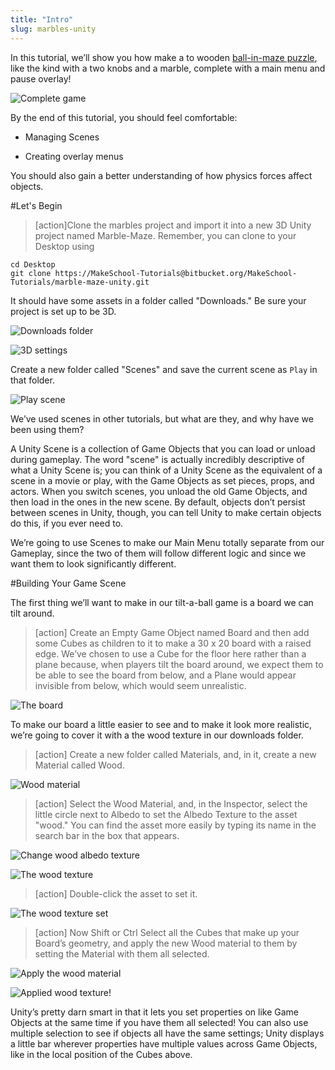 ```yaml
---
title: "Intro"
slug: marbles-unity
---
```


In this tutorial, we’ll show you how make a to wooden [ball-in-maze puzzle](https://en.wikipedia.org/wiki/Ball-in-a-maze_puzzle), like the kind with a two knobs and a marble, complete with a main menu and pause overlay!

![Complete game](../assets/complete.gif)

By the end of this tutorial, you should feel comfortable:

* Managing Scenes

* Creating overlay menus

You should also gain a better understanding of how physics forces affect objects.

#Let's Begin

> [action]Clone the marbles project and import it into a new 3D Unity project named Marble-Maze. Remember, you can clone to your Desktop using
>
```
cd Desktop
git clone https://MakeSchool-Tutorials@bitbucket.org/MakeSchool-Tutorials/marble-maze-unity.git
```
>

It should have some assets in a folder called "Downloads."  Be sure your project is set up to be 3D.

![Downloads folder](../assets/image_0.png)

![3D settings](../assets/image_1.png)

Create a new folder called "Scenes" and save the current scene as `Play` in that folder.

![Play scene](../assets/image_2.png)

We’ve used scenes in other tutorials, but what are they, and why have we been using them?

A Unity Scene is a collection of Game Objects that you can load or unload during gameplay. The word "scene" is actually incredibly descriptive of what a Unity Scene is; you can think of a Unity Scene as the equivalent of a scene in a movie or play, with the Game Objects as set pieces, props, and actors. When you switch scenes, you unload the old Game Objects, and then load in the ones in the new scene. By default, objects don’t persist between scenes in Unity, though, you can tell Unity to make certain objects do this, if you ever need to.

We’re going to use Scenes to make our Main Menu totally separate from our Gameplay, since the two of them will follow different logic and since we want them to look significantly different.

#Building Your Game Scene

The first thing we’ll want to make in our tilt-a-ball game is a board we can tilt around.

> [action]
>Create an Empty Game Object named Board and then add some Cubes as children to it to make a 30 x 20 board with a raised edge. We’ve chosen to use a Cube for the floor here rather than a plane because, when players tilt the board around, we expect them to be able to see the board from below, and a Plane would appear invisible from below, which would seem unrealistic.

![The board](../assets/image_3.png)

To make our board a little easier to see and to make it look more realistic, we’re going to cover it with a the wood texture in our downloads folder.

> [action]
>Create a new folder called Materials, and, in it, create a new Material called Wood.

![Wood material](../assets/image_4.png)

> [action]
>Select the Wood Material, and, in the Inspector, select the little circle next to Albedo to set the Albedo Texture to the asset "wood."  You can find the asset more easily by typing its name in the search bar in the box that appears.

![Change wood albedo texture](../assets/image_5.png)

![The wood texture](../assets/image_6.png)

> [action]
>Double-click the asset to set it.

![The wood texture set](../assets/image_7.png)

> [action]
>Now Shift or Ctrl Select all the Cubes that make up your Board’s geometry, and apply the new Wood material to them by setting the Material with them all selected.

![Apply the wood material](../assets/image01.gif)

![Applied wood texture!](../assets/image_9.png)

Unity’s pretty darn smart in that it lets you set properties on like Game Objects at the same time if you have them all selected!  You can also use multiple selection to see if objects all have the same settings; Unity displays a little bar wherever properties have multiple values across Game Objects, like in the local position of the Cubes above.

